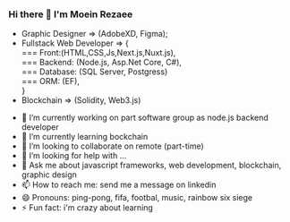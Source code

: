 ### Hi there 👋 I'm Moein Rezaee

- Graphic Designer => (AdobeXD, Figma);
- Fullstack Web Developer => { <br />
  === Front:(HTML,CSS,Js,Next.js,Nuxt.js), <br />
  === Backend: (Node.js, Asp.Net Core, C#), <br />
  === Database: (SQL Server, Postgress) <br />
  === ORM: (EF), <br />
}
- Blockchain => (Solidity, Web3.js)
<!--
**moein-rezaee/moein-rezaee** is a ✨ _special_ ✨ repository because its `README.md` (this file) appears on your GitHub profile.
Here are some ideas to get you started:
-->

- 🔭 I’m currently working on part software group as node.js backend developer
- 🌱 I’m currently learning bockchain
- 👯 I’m looking to collaborate on remote (part-time)
- 🤔 I’m looking for help with ...
- 💬 Ask me about javascript frameworks, web development, blockchain, graphic design
- 📫 How to reach me: send me a message on linkedin
- 😄 Pronouns: ping-pong, fifa, footbal, music, rainbow six siege
- ⚡ Fun fact: i'm crazy about learning
